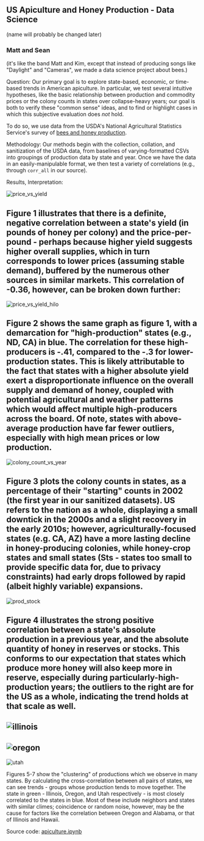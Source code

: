 ## US Apiculture and Honey Production - Data Science
(name will probably be changed later)

### Matt and Sean
(it's like the band Matt and Kim, except that instead of producing songs like "Daylight" and "Cameras", we made a data science project about bees.)

Question:
Our primary goal is to explore state-based, economic, or time-based trends in American apiculture. In particular, we test several intuitive hypotheses, like the basic relationship between production and commodity prices or the colony counts in states over collapse-heavy years; our goal is both to verify these "common sense" ideas, and to find or highlight cases in which this subjective evaluation does _not_ hold.

To do so, we use data from the USDA's National Agricultural Statistics Service's survey of [bees and honey production](https://www.nass.usda.gov/Surveys/Guide_to_NASS_Surveys/Bee_and_Honey/).

Methodology:
Our methods begin with the collection, collation, and sanitization of the USDA data, from baselines of varying-formatted CSVs into groupings of production data by state and year. Once we have the data in an easily-manipulable format, we then test a variety of correlations (e.g., through `corr_all` in our source).


Results, Interpretation:

![price_vs_yield](imgs/price_vs_yield.png)

Figure 1 illustrates that there is a definite, negative correlation between a state's yield (in pounds of honey per colony) and the price-per-pound - perhaps because higher yield suggests higher overall supplies, which in turn corresponds to lower prices (assuming stable demand), buffered by the numerous other sources in similar markets. This correlation of -0.36, however, can be broken down further:
---

![price_vs_yield_hilo](imgs/price_vs_yield_hilo.png)

Figure 2 shows the same graph as figure 1, with a demarcation for "high-production" states (e.g., ND, CA) in blue. The correlation for these high-producers is -.41, compared to the -.3 for lower-production states. This is likely attributable to the fact that states with a higher absolute yield exert a disproportionate influence on the overall supply and demand of honey, coupled with potential agricultural and weather patterns which would affect multiple high-producers across the board. Of note, states with above-average production have far fewer outliers, especially with high mean prices or low production.
---

![colony_count_vs_year](imgs/colony_count_vs_year.png)

Figure 3 plots the colony counts in states, as a percentage of their "starting" counts in 2002 (the first year in our sanitized datasets). US refers to the nation as a whole, displaying a small downtick in the 2000s and a slight recovery in the early 2010s; however, agriculturally-focused states (e.g. CA, AZ) have a more lasting decline in honey-producing colonies, while honey-crop states and small states (Sts - states too small to provide specific data for, due to privacy constraints) had early drops followed by rapid (albeit highly variable) expansions.
---

![prod_stock](imgs/prod_stock_time.png) 

Figure 4 illustrates the strong positive correlation between a state's absolute production in a previous year, and the absolute quantity of honey in reserves or stocks. This conforms to our expectation that states which produce more honey will also keep more in reserve, especially during particularly-high-production years; the outliers to the right are for the US as a whole, indicating the trend holds at that scale as well.
---

![illinois](imgs/illinois.PNG) 
---
![oregon](imgs/oregon.PNG) 
---
![utah](imgs/utah.PNG)

Figures 5-7 show the "clustering" of productions which we observe in many states. By calculating the cross-correlation between all pairs of states, we can see trends - groups whose production tends to move together. The state in green - Illinois, Oregon, and Utah respectively - is most closely correlated to the states in blue. Most of these include neighbors and states with similar climes; coincidence or random noise, however, may be the cause for factors like the correlation between Oregon and Alabama, or that of Illinois and Hawaii.

Source code: [apiculture.ipynb](https://github.com/matthewruehle/DataScienceApiculture/blob/master/apiculture.ipynb)